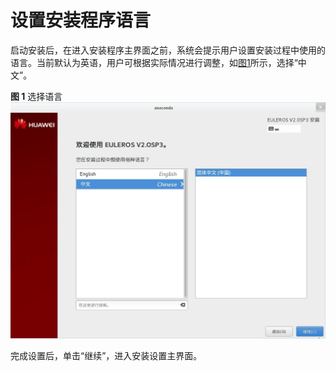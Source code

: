 # 设置安装程序语言<a name="ZH-CN_TOPIC_0182741264"></a>

启动安装后，在进入安装程序主界面之前，系统会提示用户设置安装过程中使用的语言。当前默认为英语，用户可根据实际情况进行调整，如[图1](#zh-cn_topic_0090571601_zh-cn_topic_0084097758_zh-cn_topic_0072985205_zh-cn_topic_0050852520_zh-cn_topic_0022427924_fig66191175154239)所示，选择“中文”。

**图 1**  选择语言<a name="zh-cn_topic_0090571601_zh-cn_topic_0084097758_zh-cn_topic_0072985205_zh-cn_topic_0050852520_zh-cn_topic_0022427924_fig66191175154239"></a>  
![](figures/选择语言.jpg "选择语言")

完成设置后，单击“继续”，进入安装设置主界面。

